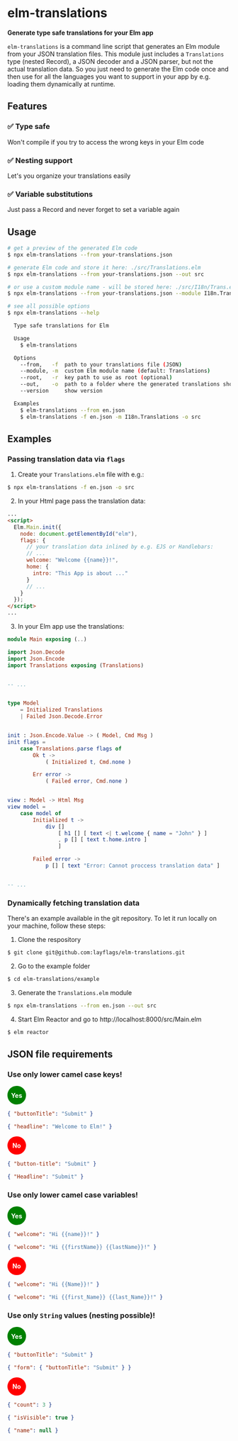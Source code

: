 # elm-translations

**Generate type safe translations for your Elm app**

`elm-translations` is a command line script that generates an Elm module from your JSON translation files. This module just includes a `Translations` type (nested Record), a JSON decoder and a JSON parser, but not the actual translation data. So you just need to generate the Elm code once and then use for all the languages you want to support in your app by e.g. loading them dynamically at runtime.

## Features

### ✅ Type safe

Won't compile if you try to access the wrong keys in your Elm code

### ✅ Nesting support

Let's you organize your translations easily

### ✅ Variable substitutions

Just pass a Record and never forget to set a variable again

## Usage

```sh
# get a preview of the generated Elm code
$ npx elm-translations --from your-translations.json

# generate Elm code and store it here: ./src/Translations.elm
$ npx elm-translations --from your-translations.json --out src

# or use a custom module name - will be stored here: ./src/I18n/Trans.elm
$ npx elm-translations --from your-translations.json --module I18n.Trans --out src

# see all possible options
$ npx elm-translations --help

  Type safe translations for Elm

  Usage
    $ elm-translations

  Options
    --from,   -f  path to your translations file (JSON)
    --module, -m  custom Elm module name (default: Translations)
    --root,   -r  key path to use as root (optional)
    --out,    -o  path to a folder where the generated translations should be saved (optional)
    --version     show version

  Examples
    $ elm-translations --from en.json
    $ elm-translations -f en.json -m I18n.Translations -o src
```

## Examples

### Passing translation data via `flags`

1. Create your `Translations.elm` file with e.g.:

```sh
$ npx elm-translations -f en.json -o src
```

2. In your Html page pass the translation data:

```html
...
<script>
  Elm.Main.init({
    node: document.getElementById("elm"),
    flags: {
      // your translation data inlined by e.g. EJS or Handlebars:
      // ...
      welcome: "Welcome {{name}}!",
      home: {
        intro: "This App is about ..."
      }
      // ...
    }
  });
</script>
...
```

3. In your Elm app use the translations:

```elm
module Main exposing (..)

import Json.Decode
import Json.Encode
import Translations exposing (Translations)


-- ...


type Model
    = Initialized Translations
    | Failed Json.Decode.Error


init : Json.Encode.Value -> ( Model, Cmd Msg )
init flags =
    case Translations.parse flags of
        Ok t ->
            ( Initialized t, Cmd.none )

        Err error ->
            ( Failed error, Cmd.none )


view : Model -> Html Msg
view model =
    case model of
        Initialized t ->
            div []
                [ h1 [] [ text <| t.welcome { name = "John" } ]
                , p [] [ text t.home.intro ]
                ]

        Failed error ->
            p [] [ text "Error: Cannot proccess translation data" ]


-- ...

```

### Dynamically fetching translation data

There's an example available in the git repository. To let it run locally on your machine, follow these steps:

1. Clone the respository

```sh
$ git clone git@github.com:layflags/elm-translations.git
```

2. Go to the example folder

```sh
$ cd elm-translations/example
```

3. Generate the `Translations.elm` module

```sh
$ npx elm-translations --from en.json --out src
```

4. Start Elm Reactor and go to http://localhost:8000/src/Main.elm

```sh
$ elm reactor
```

## JSON file requirements

### Use only lower camel case keys!

<span style="color:white;font-weight:bold;border-radius:50%;background-color:green;display:inline-flex;width:2.6rem;height:2.6rem;align-items:center;justify-content:center">Yes</span>

```json
{ "buttonTitle": "Submit" }
```

```json
{ "headline": "Welcome to Elm!" }
```

<span style="color:white;font-weight:bold;border-radius:50%;background-color:red;display:inline-flex;width:2.6rem;height:2.6rem;align-items:center;justify-content:center">No</span>

```json
{ "button-title": "Submit" }
```

```json
{ "Headline": "Submit" }
```

### Use only lower camel case variables!

<span style="color:white;font-weight:bold;border-radius:50%;background-color:green;display:inline-flex;width:2.6rem;height:2.6rem;align-items:center;justify-content:center">Yes</span>

```json
{ "welcome": "Hi {{name}}!" }
```

```json
{ "welcome": "Hi {{firstName}} {{lastName}}!" }
```

<span style="color:white;font-weight:bold;border-radius:50%;background-color:red;display:inline-flex;width:2.6rem;height:2.6rem;align-items:center;justify-content:center">No</span>

```json
{ "welcome": "Hi {{Name}}!" }
```

```json
{ "welcome": "Hi {{first_Name}} {{last_Name}}!" }
```

### Use only `String` values (nesting possible)!

<span style="color:white;font-weight:bold;border-radius:50%;background-color:green;display:inline-flex;width:2.6rem;height:2.6rem;align-items:center;justify-content:center">Yes</span>

```json
{ "buttonTitle": "Submit" }
```

```json
{ "form": { "buttonTitle": "Submit" } }
```

<span style="color:white;font-weight:bold;border-radius:50%;background-color:red;display:inline-flex;width:2.6rem;height:2.6rem;align-items:center;justify-content:center">No</span>

```json
{ "count": 3 }
```

```json
{ "isVisible": true }
```

```json
{ "name": null }
```
